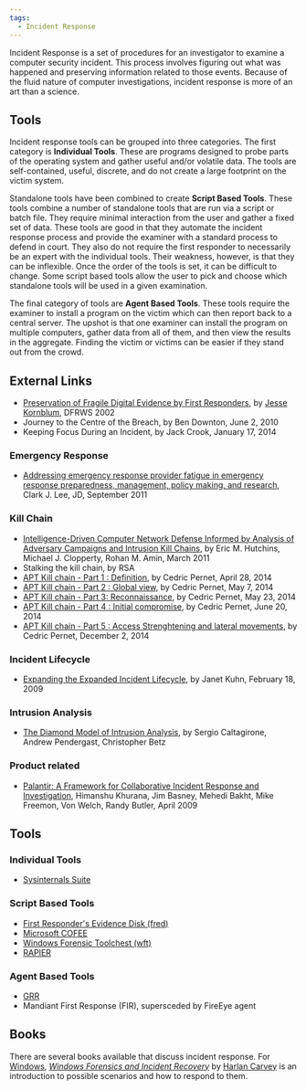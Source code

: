 ```yaml
---
tags:
  - Incident Response
---
```

Incident Response is a set of procedures for an investigator to examine
a computer security incident. This process involves figuring out what
was happened and preserving information related to those events. Because
of the fluid nature of computer investigations, incident response is
more of an art than a science.

## Tools

Incident response tools can be grouped into three categories. The first
category is **Individual Tools**. These are programs designed to probe
parts of the operating system and gather useful and/or volatile data.
The tools are self-contained, useful, discrete, and do not create a
large footprint on the victim system.

Standalone tools have been combined to create **Script Based Tools**.
These tools combine a number of standalone tools that are run via a
script or batch file. They require minimal interaction from the user and
gather a fixed set of data. These tools are good in that they automate
the incident response process and provide the examiner with a standard
process to defend in court. They also do not require the first responder
to necessarily be an expert with the individual tools. Their weakness,
however, is that they can be inflexible. Once the order of the tools is
set, it can be difficult to change. Some script based tools allow the
user to pick and choose which standalone tools will be used in a given
examination.

The final category of tools are **Agent Based Tools**. These tools
require the examiner to install a program on the victim which can then
report back to a central server. The upshot is that one examiner can
install the program on multiple computers, gather data from all of them,
and then view the results in the aggregate. Finding the victim or
victims can be easier if they stand out from the crowd.

## External Links

* [Preservation of Fragile Digital Evidence by First Responders](http://old.dfrws.org/2002/papers/Papers/Jesse_Kornblum.pdf),
  by [Jesse Kornblum](jesse_kornblum.md), DFRWS 2002
* Journey to the Centre of the Breach,
  by Ben Downton, June 2, 2010
* Keeping Focus During an Incident, by Jack Crook, January 17, 2014

### Emergency Response

* [Addressing emergency response provider fatigue in emergency response preparedness, management, policy making, and research](https://wmpllc.org/ojs/index.php/jem/article/view/1390),
  Clark J. Lee, JD, September 2011

### Kill Chain

* [Intelligence-Driven Computer Network Defense Informed by Analysis of Adversary Campaigns and Intrusion Kill Chains](https://www.lockheedmartin.com/content/dam/lockheed-martin/rms/documents/cyber/LM-White-Paper-Intel-Driven-Defense.pdf),
  by Eric M. Hutchins, Michael J. Clopperty, Rohan M. Amin, March 2011
* Stalking the kill chain,
  by RSA
* [APT Kill chain - Part 1 : Definition](https://www.cyber.airbus.com/cassidian-cybersecurity-blog-apt-kill-chain-part-1-definition/),
  by Cedric Pernet, April 28, 2014
* [APT Kill chain - Part 2 : Global view](https://www.cyber.airbus.com/de/apt-kill-chain-part-2-global-view/),
  by Cedric Pernet, May 7, 2014
* [APT Kill chain - Part 3: Reconnaissance](https://www.cyber.airbus.com/apt-kill-chain-part-3-reconnaissance/),
  by Cedric Pernet, May 23, 2014
* [APT Kill chain - Part 4 : Initial compromise](https://www.cyber.airbus.com/apt-kill-chain-part-4-initial-compromise/),
  by Cedric Pernet, June 20, 2014
* [APT Kill chain - Part 5 : Access Strenghtening and lateral movements](https://www.cyber.airbus.com/apt-kill-chain-part-5-access-strenghtening-lateral-movements/),
  by Cedric Pernet, December 2, 2014

### Incident Lifecycle

* [Expanding the Expanded Incident Lifecycle](http://www.itsmsolutions.com/newsletters/DITYvol5iss7.htm),
  by Janet Kuhn, February 18, 2009

### Intrusion Analysis

* [The Diamond Model of Intrusion Analysis](https://www.threatintel.academy/wp-content/uploads/2020/07/diamond_summary.pdf),
  by Sergio Caltagirone, Andrew Pendergast, Christopher Betz

### Product related

* [Palantir: A Framework for Collaborative Incident Response and Investigation](https://www.researchgate.net/publication/221190732_Palantir_A_framework_for_collaborative_incident_response_and_investigation),
  Himanshu Khurana, Jim Basney, Mehedi Bakht, Mike Freemon, Von Welch,
  Randy Butler, April 2009

## Tools

### Individual Tools

* [Sysinternals Suite](https://learn.microsoft.com/en-us/sysinternals/downloads/sysinternals-suite)

### Script Based Tools

* [First Responder's Evidence Disk (fred)](first_responder's_evidence_disk.md)
* [Microsoft COFEE](cofee.md)
* [Windows Forensic Toolchest (wft)](windows_forensic_toolchest.md)
* [RAPIER](regimented_potential_incident_examination_report.md)

### Agent Based Tools

* [GRR](grr.md)
* Mandiant First Response (FIR), supersceded by FireEye agent

## Books

There are several books available that discuss incident response. For [Windows](windows.md),
*[Windows Forensics and Incident Recovery](https://www.windows-ir.com/)* by [Harlan Carvey](harlan_carvey.md)
is an introduction to possible scenarios and how to respond to them.
